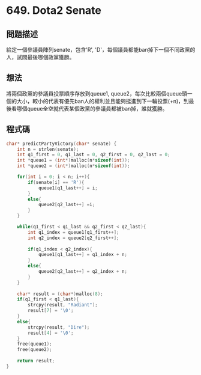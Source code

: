 # 649. Dota2 Senate
## 問題描述
給定一個參議員陣列senate，包含'R', 'D'，每個議員都能ban掉下一個不同政黨的人，試問最後哪個政黨獲勝。

## 想法
將兩個政黨的參議員投票順序存放到queue1, queue2，每次比較兩個queue頭一個的大小，較小的代表有優先ban人的權利並且能夠挺進到下一輪投票(+n)，到最後看哪個queue全空就代表某個政黨的參議員都被ban掉，誰就獲勝。

## 程式碼
```C
char* predictPartyVictory(char* senate) {
    int n = strlen(senate);
    int q1_first = 0, q1_last = 0, q2_first = 0, q2_last = 0;
    int *queue1 = (int*)malloc(n*sizeof(int));
    int *queue2 = (int*)malloc(n*sizeof(int));

    for(int i = 0; i < n; i++){
        if(senate[i] == 'R'){
            queue1[q1_last++] = i;
        }
        else{
            queue2[q2_last++] =i;
        }
    }

    while(q1_first < q1_last && q2_first < q2_last){
        int q1_index = queue1[q1_first++];
        int q2_index = queue2[q2_first++];
         
        if(q1_index < q2_index){
            queue1[q1_last++] = q1_index + n;
        }
        else{
            queue2[q2_last++] = q2_index + n;
        }
    }
    
    char* result = (char*)malloc(8);
    if(q1_first < q1_last){
        strcpy(result, "Radiant");
        result[7] = '\0'; 
    }
    else{
        strcpy(result, "Dire");
        result[4] = '\0';
    }
    free(queue1);
    free(queue2);
    
    return result;
}
```
